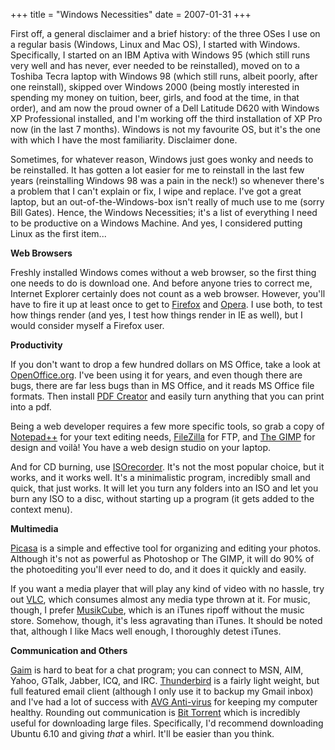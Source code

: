 +++
title = "Windows Necessities"
date = 2007-01-31
+++

First off, a general disclaimer and a brief history: of the three OSes I use on a regular basis (Windows, Linux and Mac OS), I started with Windows. Specifically, I started on an IBM Aptiva with Windows 95 (which still runs very well and has never, ever needed to be reinstalled), moved on to a Toshiba Tecra laptop with Windows 98 (which still runs, albeit poorly, after one reinstall), skipped over Windows 2000 (being mostly interested in spending my money on tuition, beer, girls, and food at the time, in that order), and am now the proud owner of a Dell Latitude D620 with Windows XP Professional installed, and I'm working off the third installation of XP Pro now (in the last 7 months). Windows is not my favourite OS, but it's the one with which I have the most familiarity. Disclaimer done.

Sometimes, for whatever reason, Windows just goes wonky and needs to be reinstalled. It has gotten a lot easier for me to reinstall in the last few years (reinstalling Windows 98 was a pain in the neck!) so whenever there's a problem that I can't explain or fix, I wipe and replace. I've got a great laptop, but an out-of-the-Windows-box isn't really of much use to me (sorry Bill Gates). Hence, the Windows Necessities; it's a list of everything I need to be productive on a Windows Machine. And yes, I considered putting Linux as the first item...

**Web Browsers**

Freshly installed Windows comes without a web browser, so the first thing one needs to do is download one. And before anyone tries to correct me, Internet Explorer certainly does not count as a web browser. However, you'll have to fire it up at least once to get to [Firefox](http://getfirefox.com) and [Opera](http://www.opera.com). I use both, to test how things render (and yes, I test how things render in IE as well), but I would consider myself a Firefox user.

**Productivity**

If you don't want to drop a few hundred dollars on MS Office, take a look at [OpenOffice.org](http://OpenOffice.org). I've been using it for years, and even though there are bugs, there are far less bugs than in MS Office, and it reads MS Office file formats. Then install [PDF Creator](http://sourceforge.net/projects/pdfcreator/) and easily turn anything that you can print into a pdf.

Being a web developer requires a few more specific tools, so grab a copy of [Notepad++](http://sourceforge.net/projects/notepad-plus/) for your text editing needs, [FileZilla](http://sourceforge.net/projects/filezilla/) for FTP, and [The GIMP](http://www.gimpshop.net/) for design and voilà! You have a web design studio on your laptop.

And for CD burning, use [ISOrecorder](http://isorecorder.alexfeinman.com/isorecorder.htm). It's not the most popular choice, but it works, and it works well. It's a minimalistic program, incredibly small and quick, that just works. It will let you turn any folders into an ISO and let you burn any ISO to a disc, without starting up a program (it gets added to the context menu).

**Multimedia**

[Picasa](http://picasa.google.com) is a simple and effective tool for organizing and editing your photos. Although it's not as powerful as Photoshop or The GIMP, it will do 90% of the photoediting you'll ever need to do, and it does it quickly and easily.

If you want a media player that will play any kind of video with no hassle, try out [VLC](http://www.videolan.org/vlc/), which consumes almost any media type thrown at it. For music, though, I prefer [MusikCube](http://www.musikcube.com/), which is an iTunes ripoff without the music store. Somehow, though, it's less agravating than iTunes. It should be noted that, although I like Macs well enough, I thoroughly detest iTunes.

**Communication and Others**

[Gaim](http://gaim.sourceforge.net/) is hard to beat for a chat program; you can connect to MSN, AIM, Yahoo, GTalk, Jabber, ICQ, and IRC. [Thunderbird](http://getthunderbird.com) is a fairly light weight, but full featured email client (although I only use it to backup my Gmail inbox) and I've had a lot of success with [AVG Anti-virus](http://free.grisoft.com/doc/1) for keeping my computer healthy. Rounding out communication is [Bit Torrent](http://bittorrent.com) which is incredibly useful for downloading large files. Specifically, I'd recommend downloading Ubuntu 6.10 and giving _that_ a whirl. It'll be easier than you think.
